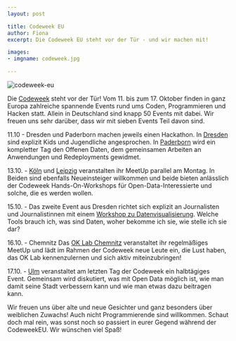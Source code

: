 ```yaml
---
layout: post

title: Codeweek EU
author: Fiona
excerpt: Die Codeweek EU steht vor der Tür - und wir machen mit!

images:
- imgname: codeweek.jpg

---
```

![codeweek-eu](/blog/codeweek.jpg)

Die [Codeweek][] steht vor der Tür! Vom 11. bis zum 17. Oktober finden in ganz Europa zahlreiche spannende Events rund ums Coden, Programmieren und Hacken statt. Allein in Deutschland sind knapp 50 Events mit dabei. Wir freuen uns sehr darüber, dass wir mit sieben Events Teil davon sind.

11.10 - Dresden und Paderborn machen jeweils einen Hackathon. In [Dresden][] sind explizit Kids und Jugendliche angesprochen. In [Paderborn][] wird ein kompletter Tag den Offenen Daten, dem gemeinsamen Arbeiten an Anwendungen und Redeployments gewidmet.

13.10. - [Köln][] und [Leipzig][] veranstalten ihr MeetUp parallel am Montag. In Beiden sind ebenfalls Neueinsteiger willkommen und beide bieten anlässlich der Codeweek Hands-On-Workshops für Open-Data-Interessierte und solche, die es werden wollen.

15.10. - Das zweite Event aus Dresden richtet sich explizit an Journalisten und Journalistinnen mit einem [Workshop zu Datenvisualisierung][]. Welche Tools brauch ich, was sind Daten, woher bekomme ich sie, wie stelle ich sie dar?

16.10. - Chemnitz
Das [OK Lab Chemnitz][] veranstaltet ihr regelmäßiges MeetUp und lädt im Rahmen der Codeweek neue Leute ein, die Lust haben, das OK Lab kennenzulernen und sich aktiv miteinzubringen!

17.10. - [Ulm][] veranstaltet am letzten Tag der Codeweek ein halbtägiges Event. Gemeinsam wird diskutiert, was mit Open Data möglich ist, wie man damit seine Stadt verbessern kann und wie man etwas dazu beitragen kann.

Wir freuen uns über alte und neue Gesichter und ganz besonders über weiblichen Zuwachs! Auch nicht Programmierende sind willkommen.
Schaut doch mal rein, was sonst noch so passiert in eurer Gegend während der CodeweekEU. Wir wünschen viel Spaß!



[Codeweek]: http://codeweek.eu
[Dresden]: http://events.codeweek.eu/view/354/ok-lab-dresden-meetup/
[Paderborn]: http://events.codeweek.eu/view/353/ok-lab-berlin-meetup/
[Köln]: http://events.codeweek.eu/view/350/ok-lab-koln-meetup/
[Leipzig]: http://events.codeweek.eu/view/349/ok-lab-leipzig-meetup/
[Workshop zu Datenvisualisierung]: http://events.codeweek.eu/view/1175/datenvisualisierung-fur-journalisten/
[OK Lab Chemnitz]: http://events.codeweek.eu/view/1416/ok-lab-chemnitz-meetup/
[Ulm]: http://www.ulmapi.de/codeweek/index.html
